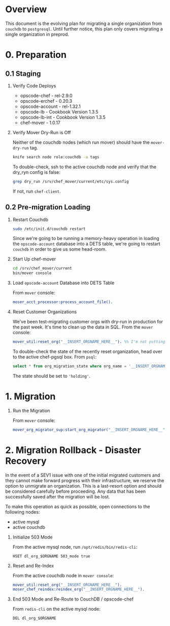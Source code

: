 # Overview

This document is the evolving plan for migrating a single organization from `couchdb` to `postgresql`. Until further notice, this plan only covers migrating a single organization in preprod.

# 0. Preparation

## 0.1 Staging

1. Verify Code Deploys

   * opscode-chef - rel-2.9.0
   * opscode-erchef - 0.20.3
   * opscode-account - rel-1.32.1
   * opscode-lb - Cookbook Version 1.3.5
   * opscode-lb-int - Cookbook Version 1.3.5
   * chef-mover - 1.0.17

1. Verify Mover Dry-Run is Off

   Neither of the couchdb nodes (which run mover) should have the `mover-dry-run` tag.

   ```bash
   knife search node role:couchdb -a tags
   ```

   To double-check, ssh to the active couchdb node and verify that the dry_ryn config is false:

   ```bash
   grep dry_run /srv/chef_mover/current/etc/sys.config
   ```

   If not, run `chef-client`.

## 0.2 Pre-migration Loading

1. Restart Couchdb

   ```bash
   sudo /etc/init.d/couchdb restart
   ```

   Since we're going to be running a memory-heavy operation in loading the `opscode-account` database into a DETS table, we're going to restart `couchdb` in order to give us some head-room.

1. Start Up chef-mover

   ```bash
   cd /srv/chef_mover/current
   bin/mover console
   ```

1. Load `opscode-account` Database into DETS Table

   From `mover` console:

   ```erlang
   moser_acct_processor:process_account_file().
   ```

1. Reset Customer Organizations

   We've been test-migrating customer orgs with dry-run in production for the past week. It's time to clean up the data in SQL. From the `mover` console:

   ```erlang
   mover_util:reset_org("__INSERT_ORGNAME_HERE__"). %% I'm not putting the orgname here because you better not copy-pasta this
   ```

   To double-check the state of the recently reset organization, head over to the active chef-pgsql box. From `psql`:

   ```sql
   select * from org_migration_state where org_name = '__INSERT_ORGNAME_HERE__';
   ```

   The state should be set to `'holding'`.

# 1. Migration

1. Run the Migration

   From `mover` console:

   ```erlang
   mover_org_migrator_sup:start_org_migrator("__INSERT_ORGNAME_HERE__").
   ```

# 2. Migration Rollback - Disaster Recovery

In the event of a SEV1 issue with one of the initial migrated customers and they cannot make forward progress with their infrastructure, we reserve the option to unmigrate an organization. This is a last-resort option and should be considered carefully before proceeding. Any data that has been successfully saved after the migration will be lost.

To make this operation as quick as possible, open connections to the following nodes:

* active mysql
* active couchdb

1. Initialize 503 Mode

   From the active mysql node, run `/opt/redis/bin/redis-cli`:

   ```
   HSET dl_org_$ORGNAME 503_mode true
   ```

1. Reset and Re-Index

   From the active couchdb node in `mover console`:

   ```erlang
   mover_util:reset_org("__INSERT_ORGNAME_HERE__").
   moser_chef_reindex:reindex_org("__INSERT_ORGNAME_HERE__").
   ```

1. End 503 Mode and Re-Route to CouchDB / opscode-chef

   From `redis-cli` on the active mysql node:

   ```
   DEL dl_org_$ORGNAME
   ```

